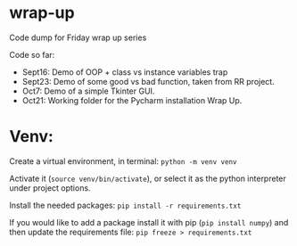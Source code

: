 # wrap-up
Code dump for Friday wrap up series

Code so far:
 - Sept16: Demo of OOP + class vs instance variables trap
 - Sept23: Demo of some good vs bad function, taken from RR project.
 - Oct7: Demo of a simple Tkinter GUI.
 - Oct21: Working folder for the Pycharm installation Wrap Up.


# Venv:
Create a virtual environment, in terminal: `python -m venv venv`

Activate it (`source venv/bin/activate`), or select it as the python interpreter under project options.

Install the needed packages: `pip install -r requirements.txt`

If you would like to add a package install it with pip (`pip install numpy`) and then update the requirements file: `pip freeze > requirements.txt`
